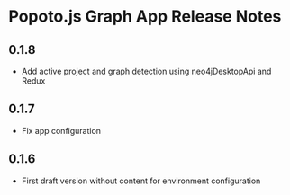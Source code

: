 # Popoto.js Graph App Release Notes

## 0.1.8

- Add active project and graph detection using neo4jDesktopApi and Redux 

## 0.1.7

- Fix app configuration

## 0.1.6

- First draft version without content for environment configuration